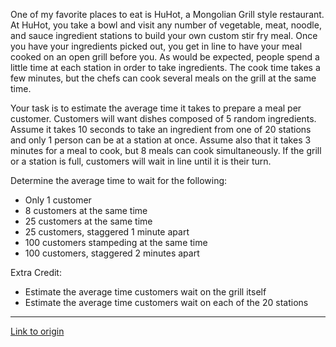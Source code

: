 One of my favorite places to eat is HuHot, a Mongolian Grill style restaurant.  At HuHot, you take a bowl and visit any number of vegetable, meat, noodle, and sauce ingredient stations to build your own custom stir fry meal.  Once you have your ingredients picked out, you get in line to have your meal cooked on an open grill before you.  As would be expected, people spend a little time at each station in order to take ingredients.  The cook time takes a few minutes, but the chefs can cook several meals on the grill at the same time.

Your task is to estimate the average time it takes to prepare a meal per customer.  Customers will want dishes composed of 5 random ingredients.  Assume it takes 10 seconds to take an ingredient from one of 20 stations and only 1 person can be at a station at once.  Assume also that it takes 3 minutes for a meal to cook, but 8 meals can cook simultaneously.  If the grill or a station is full, customers will wait in line until it is their turn.

Determine the average time to wait for the following:

- Only 1 customer
- 8 customers at the same time
- 25 customers at the same time
- 25 customers, staggered 1 minute apart
- 100 customers stampeding at the same time
- 100 customers, staggered 2 minutes apart

Extra Credit:

- Estimate the average time customers wait on the grill itself
- Estimate the average time customers wait on each of the 20 stations

---

[Link to origin](https://www.reddit.com/r/dailyprogrammer/11xyiz)